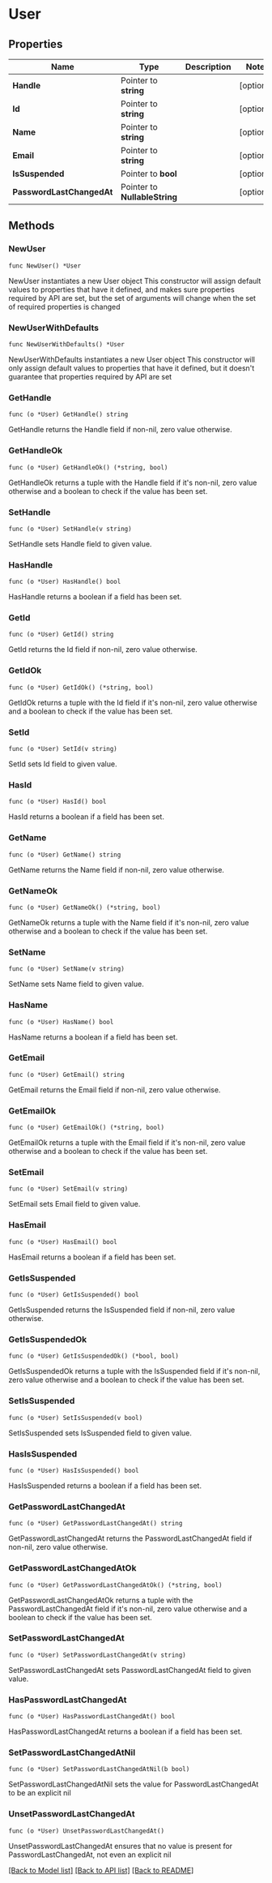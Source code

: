 # User

## Properties

Name | Type | Description | Notes
------------ | ------------- | ------------- | -------------
**Handle** | Pointer to **string** |  | [optional] 
**Id** | Pointer to **string** |  | [optional] 
**Name** | Pointer to **string** |  | [optional] 
**Email** | Pointer to **string** |  | [optional] 
**IsSuspended** | Pointer to **bool** |  | [optional] 
**PasswordLastChangedAt** | Pointer to **NullableString** |  | [optional] 

## Methods

### NewUser

`func NewUser() *User`

NewUser instantiates a new User object
This constructor will assign default values to properties that have it defined,
and makes sure properties required by API are set, but the set of arguments
will change when the set of required properties is changed

### NewUserWithDefaults

`func NewUserWithDefaults() *User`

NewUserWithDefaults instantiates a new User object
This constructor will only assign default values to properties that have it defined,
but it doesn't guarantee that properties required by API are set

### GetHandle

`func (o *User) GetHandle() string`

GetHandle returns the Handle field if non-nil, zero value otherwise.

### GetHandleOk

`func (o *User) GetHandleOk() (*string, bool)`

GetHandleOk returns a tuple with the Handle field if it's non-nil, zero value otherwise
and a boolean to check if the value has been set.

### SetHandle

`func (o *User) SetHandle(v string)`

SetHandle sets Handle field to given value.

### HasHandle

`func (o *User) HasHandle() bool`

HasHandle returns a boolean if a field has been set.

### GetId

`func (o *User) GetId() string`

GetId returns the Id field if non-nil, zero value otherwise.

### GetIdOk

`func (o *User) GetIdOk() (*string, bool)`

GetIdOk returns a tuple with the Id field if it's non-nil, zero value otherwise
and a boolean to check if the value has been set.

### SetId

`func (o *User) SetId(v string)`

SetId sets Id field to given value.

### HasId

`func (o *User) HasId() bool`

HasId returns a boolean if a field has been set.

### GetName

`func (o *User) GetName() string`

GetName returns the Name field if non-nil, zero value otherwise.

### GetNameOk

`func (o *User) GetNameOk() (*string, bool)`

GetNameOk returns a tuple with the Name field if it's non-nil, zero value otherwise
and a boolean to check if the value has been set.

### SetName

`func (o *User) SetName(v string)`

SetName sets Name field to given value.

### HasName

`func (o *User) HasName() bool`

HasName returns a boolean if a field has been set.

### GetEmail

`func (o *User) GetEmail() string`

GetEmail returns the Email field if non-nil, zero value otherwise.

### GetEmailOk

`func (o *User) GetEmailOk() (*string, bool)`

GetEmailOk returns a tuple with the Email field if it's non-nil, zero value otherwise
and a boolean to check if the value has been set.

### SetEmail

`func (o *User) SetEmail(v string)`

SetEmail sets Email field to given value.

### HasEmail

`func (o *User) HasEmail() bool`

HasEmail returns a boolean if a field has been set.

### GetIsSuspended

`func (o *User) GetIsSuspended() bool`

GetIsSuspended returns the IsSuspended field if non-nil, zero value otherwise.

### GetIsSuspendedOk

`func (o *User) GetIsSuspendedOk() (*bool, bool)`

GetIsSuspendedOk returns a tuple with the IsSuspended field if it's non-nil, zero value otherwise
and a boolean to check if the value has been set.

### SetIsSuspended

`func (o *User) SetIsSuspended(v bool)`

SetIsSuspended sets IsSuspended field to given value.

### HasIsSuspended

`func (o *User) HasIsSuspended() bool`

HasIsSuspended returns a boolean if a field has been set.

### GetPasswordLastChangedAt

`func (o *User) GetPasswordLastChangedAt() string`

GetPasswordLastChangedAt returns the PasswordLastChangedAt field if non-nil, zero value otherwise.

### GetPasswordLastChangedAtOk

`func (o *User) GetPasswordLastChangedAtOk() (*string, bool)`

GetPasswordLastChangedAtOk returns a tuple with the PasswordLastChangedAt field if it's non-nil, zero value otherwise
and a boolean to check if the value has been set.

### SetPasswordLastChangedAt

`func (o *User) SetPasswordLastChangedAt(v string)`

SetPasswordLastChangedAt sets PasswordLastChangedAt field to given value.

### HasPasswordLastChangedAt

`func (o *User) HasPasswordLastChangedAt() bool`

HasPasswordLastChangedAt returns a boolean if a field has been set.

### SetPasswordLastChangedAtNil

`func (o *User) SetPasswordLastChangedAtNil(b bool)`

 SetPasswordLastChangedAtNil sets the value for PasswordLastChangedAt to be an explicit nil

### UnsetPasswordLastChangedAt
`func (o *User) UnsetPasswordLastChangedAt()`

UnsetPasswordLastChangedAt ensures that no value is present for PasswordLastChangedAt, not even an explicit nil

[[Back to Model list]](../README.md#documentation-for-models) [[Back to API list]](../README.md#documentation-for-api-endpoints) [[Back to README]](../README.md)


